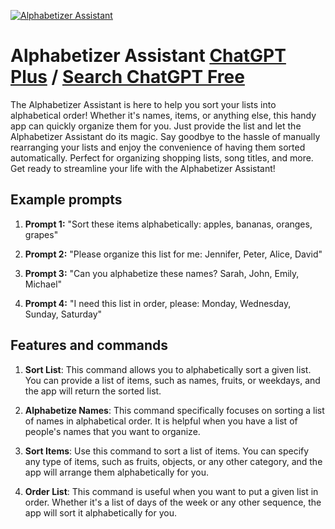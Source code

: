 
[![Alphabetizer Assistant](https://files.oaiusercontent.com/file-Nf0u8e74sDWAkGNDdu2tdc3E?se=2123-10-18T02%3A58%3A53Z&sp=r&sv=2021-08-06&sr=b&rscc=max-age%3D31536000%2C%20immutable&rscd=attachment%3B%20filename%3D464e1219-6907-4da5-bf4e-223887622860.png&sig=gza5pHWgX%2BPI4J/dq/toZQwFeeCOp6nijIoVUoex6o0%3D)](https://chat.openai.com/g/g-Gqd4qjteZ-alphabetizer-assistant)

# Alphabetizer Assistant [ChatGPT Plus](https://chat.openai.com/g/g-Gqd4qjteZ-alphabetizer-assistant) / [Search ChatGPT Free](https://gptcall.net/index.html#/?search=Alphabetizer%20Assistant)

The Alphabetizer Assistant is here to help you sort your lists into alphabetical order! Whether it's names, items, or anything else, this handy app can quickly organize them for you. Just provide the list and let the Alphabetizer Assistant do its magic. Say goodbye to the hassle of manually rearranging your lists and enjoy the convenience of having them sorted automatically. Perfect for organizing shopping lists, song titles, and more. Get ready to streamline your life with the Alphabetizer Assistant!

## Example prompts

1. **Prompt 1:** "Sort these items alphabetically: apples, bananas, oranges, grapes"

2. **Prompt 2:** "Please organize this list for me: Jennifer, Peter, Alice, David"

3. **Prompt 3:** "Can you alphabetize these names? Sarah, John, Emily, Michael"

4. **Prompt 4:** "I need this list in order, please: Monday, Wednesday, Sunday, Saturday"

## Features and commands

1. **Sort List**: This command allows you to alphabetically sort a given list. You can provide a list of items, such as names, fruits, or weekdays, and the app will return the sorted list.

2. **Alphabetize Names**: This command specifically focuses on sorting a list of names in alphabetical order. It is helpful when you have a list of people's names that you want to organize.

3. **Sort Items**: Use this command to sort a list of items. You can specify any type of items, such as fruits, objects, or any other category, and the app will arrange them alphabetically for you.

4. **Order List**: This command is useful when you want to put a given list in order. Whether it's a list of days of the week or any other sequence, the app will sort it alphabetically for you.


